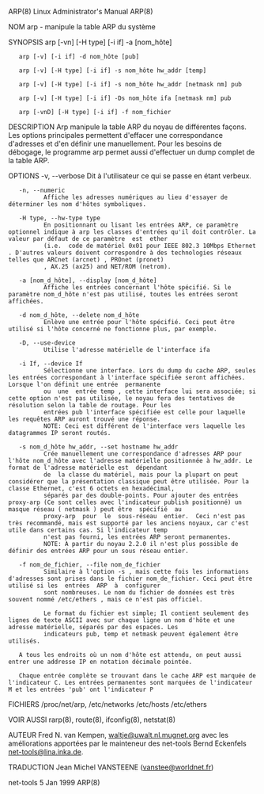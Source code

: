 ARP(8)                                                                         Linux Administrator's Manual                                                                         ARP(8)

NOM
       arp - manipule la table ARP du système

SYNOPSIS
       arp [-vn] [-H type] [-i if] -a [nom_hôte]

       arp [-v] [-i if] -d nom_hôte [pub]

       arp [-v] [-H type] [-i if] -s nom_hôte hw_addr [temp]

       arp [-v] [-H type] [-i if] -s nom_hôte hw_addr [netmask nm] pub

       arp [-v] [-H type] [-i if] -Ds nom_hôte ifa [netmask nm] pub

       arp [-vnD] [-H type] [-i if] -f nom_fichier

DESCRIPTION
       Arp  manipule  la table ARP du noyau de différentes façons. Les options principales permettent d'effacer une correspondance d'adresses   et d'en définir une manuellement. Pour les
       besoins de débogage, le programme arp permet aussi d'effectuer un dump complet de la table ARP.

OPTIONS
       -v, --verbose
              Dit à l'utilisateur ce qui se passe en étant verbeux.

       -n, --numeric
              Affiche les adresses numériques au lieu d'essayer de déterminer les nom d'hôtes symboliques.

       -H type, --hw-type type
              En positionnant ou lisant les entrées ARP, ce paramètre optionnel indique à arp les classes d'entrées qu'il doit contrôler. La valeur par défaut de ce paramètre  est  ether
              (i.e.  code de matériel 0x01 pour IEEE 802.3 10Mbps Ethernet . D'autres valeurs doivent correspondre à des technologies réseaux telles que ARCnet (arcnet) , PROnet (pronet)
              , AX.25 (ax25) and NET/ROM (netrom).

       -a [nom_d_hôte], --display [nom_d_hôte]
              Affiche les entrées concernant l'hôte spécifié. Si le paramètre nom_d_hôte n'est pas utilisé, toutes les entrées seront affichées.

       -d nom_d_hôte, --delete nom_d_hôte
              Enlève une entrée pour l'hôte spécifié. Ceci peut être utilisé si l'hôte concerné ne fonctionne plus, par exemple.

       -D, --use-device
              Utilise l'adresse matérielle de l'interface ifa

       -i If, --device If
              Sélectionne une interface. Lors du dump du cache ARP, seules les entrées correspondant à l'interface spécifiée seront affichées. Lorsque l'on définit une entrée  permanente
              ou  une  entrée temp , cette interface lui sera associée; si cette option n'est pas utilisée, le noyau fera des tentatives de résolution selon la table de routage. Pour les
              entrées pub l'interface spécifiée est celle pour laquelle les requêtes ARP auront trouvé une réponse.
              NOTE: Ceci est différent de l'interface vers laquelle les datagrammes IP seront routés.

       -s nom_d_hôte hw_addr, --set hostname hw_addr
              Crée manuellement une correspondance d'adresses ARP pour l'hôte nom_d_hôte avec l'adresse matérielle positionnée à hw_addr. Le format de l'adresse matérielle est  dépendant
              de  la classe du matériel, mais pour la plupart on peut considérer que la présentation classique peut être utilisée. Pour la classe Ethernet, c'est 6 octets en hexadécimal,
              séparés par des double-points. Pour ajouter des entrées proxy-arp (Ce sont celles avec l'indicateur publish positionné) un masque réseau ( netmask ) peut être  spécifié  au
              proxy-arp  pour  le  sous-réseau  entier.  Ceci n'est pas très recommandé, mais est supporté par les anciens noyaux, car c'est utile dans certains cas. Si l'indicateur temp
              n'est pas fourni, les entrées ARP seront permanentes.
              NOTE: A partir du noyau 2.2.0 il n'est plus possible de définir des entrées ARP pour un sous réseau entier.

       -f nom_de_fichier, --file nom_de_fichier
              Similaire à l'option -s , mais cette fois les informations d'adresses sont prises dans le fichier nom_de_fichier. Ceci peut être utilisé si les  entrées  ARP  à  configurer
              sont nombreuses. Le nom du fichier de données est très souvent nommé /etc/ethers , mais ce n'est pas officiel.

              Le format du fichier est simple; Il contient seulement des lignes de texte ASCII avec sur chaque ligne un nom d'hôte et une adresse matérielle, séparés par des espaces. Les
              indicateurs pub, temp et netmask peuvent également être utilisés.

       A tous les endroits où un nom d'hôte est attendu, on peut aussi entrer une addresse IP en notation décimale pointée.

       Chaque entrée complète se trouvant dans le cache ARP est marquée de l'indicateur C. Les entrées permanentes sont marquées de l'indicateur M et les entrées 'pub' ont l'indicateur P

FICHIERS
       /proc/net/arp,
       /etc/networks
       /etc/hosts
       /etc/ethers

VOIR AUSSI
       rarp(8), route(8), ifconfig(8), netstat(8)

AUTEUR
       Fred N. van Kempen, <waltje@uwalt.nl.mugnet.org> avec les améliorations apportées par le mainteneur des net-tools Bernd Eckenfels <net-tools@lina.inka.de>.

TRADUCTION
       Jean Michel VANSTEENE (vanstee@worldnet.fr)

net-tools                                                                               5 Jan 1999                                                                                  ARP(8)
